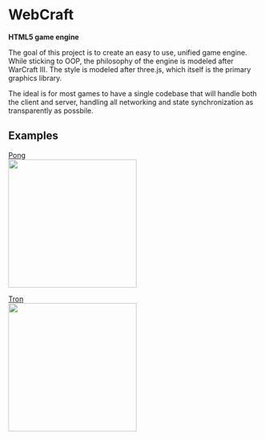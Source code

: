 # WebCraft
**HTML5 game engine**

The goal of this project is to create an easy to use, unified game engine. While sticking to OOP, the philosophy of the engine is modeled after WarCraft III. The style is modeled after three.js, which itself is the primary graphics library.

The ideal is for most games to have a single codebase that will handle both the client and server, handling all networking and state synchronization as transparently as possbile.

## Examples

[Pong](https://github.com/voces/webcraft-pong)  
[<img src="https://user-images.githubusercontent.com/4513209/28194456-316c4000-67f9-11e7-8442-4e9eb4322ff5.png" width="256">](https://github.com/voces/webcraft-pong)

[Tron](https://github.com/voces/webcraft-tron)  
[<img src="https://user-images.githubusercontent.com/4513209/28998923-92eaed28-79eb-11e7-9825-3b1f5c2e561a.png" width="256">](https://github.com/voces/webcraft-tron)
